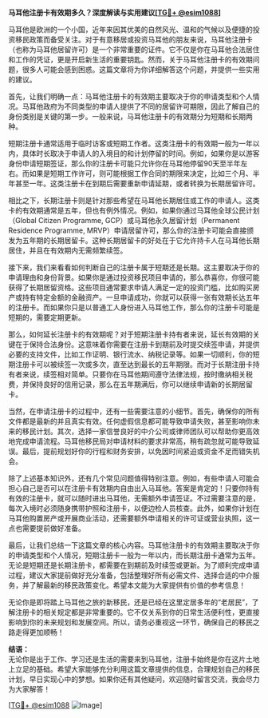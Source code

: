 **马耳他注册卡有效期多久？深度解读与实用建议[[TG💪+ @esim1088](https://t.me/s/esim1088)]**

马耳他是欧洲的一个小国，近年来因其优美的自然风光、温和的气候以及便捷的投资移民政策而备受关注。对于有意移居或投资马耳他的朋友来说，马耳他注册卡（也称为马耳他居留许可）是一个非常重要的证件。它不仅是你在马耳他合法居住和工作的凭证，更是开启新生活的重要钥匙。然而，关于马耳他注册卡的有效期问题，很多人可能会感到困惑。这篇文章将为你详细解答这个问题，并提供一些实用的建议。

首先，让我们明确一点：马耳他注册卡的有效期主要取决于你的申请类型和个人情况。马耳他政府为不同类型的申请人提供了不同的居留许可期限，因此了解自己的身份类别是关键的第一步。一般来说，马耳他注册卡的有效期分为短期和长期两种。

短期注册卡通常适用于临时访客或短期工作者。这类注册卡的有效期一般为一年以内，具体时长取决于申请人的入境目的和计划停留的时间。例如，如果你是以游客身份申请短期签证，那么你的注册卡可能只允许你在马耳他停留90天至半年左右。而如果是短期工作许可，则可能根据工作合同的期限来决定，比如三个月、半年甚至一年。这类注册卡在到期后需要重新申请延期，或者转换为长期居留许可。

相比之下，长期注册卡则是针对那些希望在马耳他长期居住或工作的申请人。这类卡的有效期通常是五年，但也有例外情况。例如，如果你通过马耳他全球公民计划（Global Citizen Programme, GCP）或马耳他永久居留计划（Permanent Residence Programme, MRVP）申请居留许可，那么你的注册卡可能会直接颁发为五年期的长期居留卡。这种长期居留卡的好处在于它允许持卡人在马耳他长期居住，并且在有效期内无需频繁续签。

接下来，我们来看看如何判断自己的注册卡属于短期还是长期。这主要取决于你的申请理由和身份背景。如果你是通过投资移民项目申请的，那么恭喜你，你很可能获得了长期居留资格。这些项目通常要求申请人满足一定的投资门槛，比如购买房产或持有特定金额的金融资产。一旦申请成功，你就可以获得一张有效期长达五年的注册卡。而如果你只是以普通工人身份进入马耳他工作，那么你的注册卡可能是短期的，需要定期更新。

那么，如何延长注册卡的有效期呢？对于短期注册卡持有者来说，延长有效期的关键在于保持合法身份。这意味着你需要在注册卡到期前及时提交续签申请，并提供必要的支持文件，比如工作证明、银行流水、纳税记录等。如果一切顺利，你的短期注册卡可以被续签一次或多次，直至达到最长的五年期限。而对于长期注册卡持有者来说，续签相对简单。只要你在马耳他期间遵守法律法规，按时缴纳相关税费，并保持良好的信用记录，那么在五年期满后，你可以继续申请新的长期居留卡。

当然，在申请注册卡的过程中，还有一些需要注意的小细节。首先，确保你的所有文件都是最新的并且真实有效。任何虚假信息都可能导致申请失败，甚至影响你未来的移民计划。其次，选择一家信誉良好的中介公司或律师团队可以帮助你更高效地完成申请流程。马耳他移民局对申请材料的要求非常高，稍有疏忽就可能导致延误。最后，提前规划好你的行程和财务安排，以免因时间紧迫或资金不足而错失机会。

除了上述基本知识外，还有几个常见问题值得特别注意。例如，有些申请人可能会担心自己是否可以在注册卡有效期内自由出入马耳他。答案是肯定的！只要你持有有效的注册卡，就可以随时进出马耳他，无需额外申请签证。不过需要注意的是，每次入境时必须随身携带护照和注册卡，以便边检人员核查。此外，如果你计划在马耳他购置房产或开展商业活动，还需要额外申请相关的许可证或营业执照，这一点也需要提前做好准备。

最后，让我们总结一下这篇文章的核心内容。马耳他注册卡的有效期主要取决于你的申请类型和个人情况，短期注册卡一般为一年以内，而长期注册卡通常为五年。无论是短期还是长期注册卡，都需要在到期前及时续签或更新。为了顺利完成申请过程，建议大家提前做好充分准备，包括整理好所有必需文件、选择合适的中介服务，并了解最新的移民政策变化。希望本文能为大家提供有价值的参考信息！

无论你是即将踏上马耳他之旅的新移民，还是已经在这里定居多年的“老居民”，了解注册卡的相关规定都是非常重要的。它不仅关系到你的日常生活便利性，更直接影响到你的未来规划和发展空间。所以，请务必重视这一环节，确保自己的移民之路走得更加顺畅！

**结语：**  
无论你是出于工作、学习还是生活的需要来到马耳他，注册卡始终是你在这片土地上立足的基础。希望大家能够充分利用这篇文章提供的信息，合理规划自己的移民计划，早日实现心中的梦想。如果你还有其他疑问，欢迎随时留言交流，我会尽力为大家解答！

[[TG💪+ @esim1088](https://t.me/s/esim1088) ![Image](https://i.postimg.cc/4NQfJmqS/Snipaste-2025-05-13-00-14-12.png)]